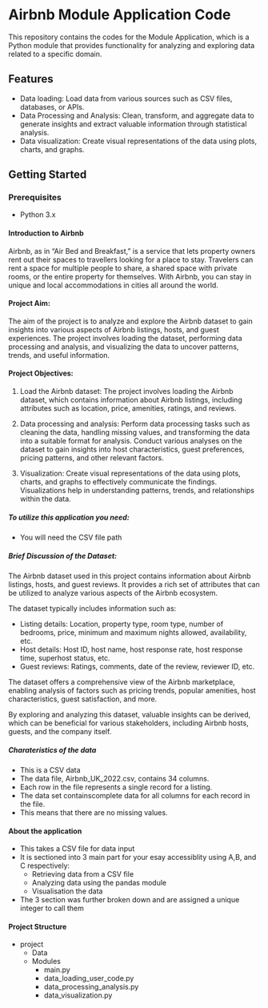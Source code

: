 # Airbnb Module Application Code

This repository contains the codes for the Module Application, which is a Python module that provides functionality for analyzing and exploring data related to a specific domain.

## Features

- Data loading: Load data from various sources such as CSV files, databases, or APIs.
- Data Processing and Analysis: Clean, transform, and aggregate data to generate insights and extract valuable information through statistical analysis.
- Data visualization: Create visual representations of the data using plots, charts, and graphs.

## Getting Started

### Prerequisites

- Python 3.x

#### Introduction to Airbnb

Airbnb, as in “Air Bed and Breakfast,” is a service that lets property owners rent out
their spaces to travellers looking for a place to stay. Travelers can rent a space for
multiple people to share, a shared space with private rooms, or the entire property
for themselves. With Airbnb, you can stay in unique and local accommodations in
cities all around the world.

#### Project Aim:
The aim of the project is to analyze and explore the Airbnb dataset to gain insights into various aspects of Airbnb listings, hosts, and guest experiences. The project involves loading the dataset, performing data processing and analysis, and visualizing the data to uncover patterns, trends, and useful information.

#### Project Objectives:
1. Load the Airbnb dataset: The project involves loading the Airbnb dataset, which contains information about Airbnb listings, including attributes such as location, price, amenities, ratings, and reviews.

2. Data processing and analysis: Perform data processing tasks such as cleaning the data, handling missing values, and transforming the data into a suitable format for analysis. Conduct various analyses on the dataset to gain insights into host characteristics, guest preferences, pricing patterns, and other relevant factors.

3. Visualization: Create visual representations of the data using plots, charts, and graphs to effectively communicate the findings. Visualizations help in understanding patterns, trends, and relationships within the data.

##### To utilize this application you need:
* You will need the CSV file path 

##### Brief Discussion of the Dataset:
The Airbnb dataset used in this project contains information about Airbnb listings, hosts, and guest reviews. It provides a rich set of attributes that can be utilized to analyze various aspects of the Airbnb ecosystem.

The dataset typically includes information such as:
- Listing details: Location, property type, room type, number of bedrooms, price, minimum and maximum nights allowed, availability, etc.
- Host details: Host ID, host name, host response rate, host response time, superhost status, etc.
- Guest reviews: Ratings, comments, date of the review, reviewer ID, etc.

The dataset offers a comprehensive view of the Airbnb marketplace, enabling analysis of factors such as pricing trends, popular amenities, host characteristics, guest satisfaction, and more.

By exploring and analyzing this dataset, valuable insights can be derived, which can be beneficial for various stakeholders, including Airbnb hosts, guests, and the company itself.

##### Charateristics of the data
* This is a CSV data
* The data file, Airbnb_UK_2022.csv, contains 34 columns.
* Each row in the file represents a single record for a listing. 
* The data set containscomplete data for all columns for each record in the file. 
* This means that there are no missing values.

#### About the application
* This takes a CSV file for data input 
* It is sectioned into 3 main part for your esay accessiblity using A,B, and C respectively:
    * Retrieving data from a CSV file
    * Analyzing data using the pandas module
    * Visualisation the data
* The 3 section was further broken down and are assigned a unique integer to call them

#### Project Structure
- project
    - Data
    - Modules
        - main.py
        - data_loading_user_code.py
        - data_processing_analysis.py
        - data_visualization.py
